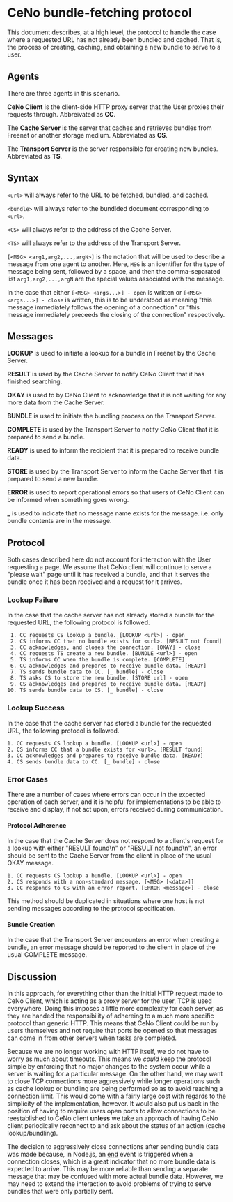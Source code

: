 # CeNo bundle-fetching protocol

This document describes, at a high level, the protocol to handle the case where a requested URL
has not already been bundled and cached.  That is, the process of creating, caching, and obtaining
a new bundle to serve to a user.

## Agents

There are three agents in this scenario.

**CeNo Client** is the client-side HTTP proxy server that the User proxies their requests through. Abbreivated as **CC**.

The **Cache Server** is the server that caches and retrieves bundles from Freenet or another storage medium. Abbreviated as **CS**.

The **Transport Server** is the server responsible for creating new bundles. Abbreviated as **TS**.

## Syntax

`<url>` will always refer to the URL to be fetched, bundled, and cached.

`<bundle>` will always refer to the bundlded document corresponding to `<url>`.

`<CS>` will always refer to the address of the Cache Server.

`<TS>` will always refer to the address of the Transport Server.

`[<MSG> <arg1,arg2,...,argN>]` is the notation that will be used to describe a message from one agent to another. Here,
`MSG` is an identifier for the type of message being sent, followed by a space, and then the comma-separated list
`arg1,arg2,...,argN` are the special values associated with the message.

In the case that either `[<MSG> <args...>] - open` is written or `[<MSG> <args...>] - close` is written, this is to be
understood as meaning "this message immediately follows the opening of a connection" or "this message immediately
preceeds the closing of the connection" respectively.

## Messages

**LOOKUP** is used to initiate a lookup for a bundle in Freenet by the Cache Server.

**RESULT** is used by the Cache Server to notify CeNo Client that it has finished searching.

**OKAY** is used to by CeNo Client to acknowledge that it is not waiting for any more data from the Cache Server.

**BUNDLE** is used to initiate the bundling process on the Transport Server.

**COMPLETE** is used by the Transport Server to notify CeNo Client that it is prepared to send a bundle.

**READY** is used to inform the recipient that it is prepared to receive bundle data.

**STORE** is used by the Transport Server to inform the Cache Server that it is prepared to send a new bundle.

**ERROR** is used to report operational errors so that users of CeNo Client can be informed when something goes wrong.

**_** is used to indicate that no message name exists for the message. i.e. only bundle contents are in the message.

## Protocol

Both cases described here do not account for interaction with the User requesting a page. We assume that CeNo client
will continue to serve a "please wait" page until it has received a bundle, and that it serves the bundle once it has
been received and a request for it arrives.

### Lookup Failure

In the case that the cache server has not already stored a bundle for the requested URL, the following protocol is
followed.

```
 1. CC requests CS lookup a bundle. [LOOKUP <url>] - open
 2. CS informs CC that no bundle exists for <url>. [RESULT not found]
 3. CC acknowledges, and closes the connection. [OKAY] - close
 4. CC requests TS create a new bundle. [BUNDLE <url>] - open
 5. TS informs CC when the bundle is complete. [COMPLETE]
 6. CC acknowledges and prepares to receive bundle data. [READY]
 7. TS sends bundle data to CC. [_ bundle] - close
 8. TS asks CS to store the new bundle. [STORE url] - open
 9. CS acknowledges and prepares to receive bundle data. [READY]
10. TS sends bundle data to CS. [_ bundle] - close
```

### Lookup Success

In the case that the cache server has stored a bundle for the requested URL, the following protocol is followed.

```
1. CC requests CS lookup a bundle. [LOOKUP <url>] - open
2. CS informs CC that a bundle exists for <url>. [RESULT found]
3. CC acknowledges and prepares to receive bundle data. [READY]
4. CS sends bundle data to CC. [_ bundle] - close
```

### Error Cases

There are a number of cases where errors can occur in the expected operation of each server, and it is helpful for implementations to be able to receive and display, if not act upon, errors received during communication.

#### Protocol Adherence

In the case that the Cache Server does not respond to a client's request for a lookup with either "RESULT found\n" or "RESULT not found\n", an error should be sent to the Cache Server from the client in place of the usual OKAY message.

```
1. CC requests CS lookup a bundle. [LOOKUP <url>] - open
2. CS responds with a non-standard message. [<MSG> [<data>]]
3. CC responds to CS with an error report. [ERROR <message>] - close
```

This method should be duplicated in situations where one host is not sending messages according to the protocol specification.

#### Bundle Creation

In the case that the Transport Server encounters an error when creating a bundle, an error message should be reported to the client in place of the usual COMPLETE message.

## Discussion

In this approach, for everything other than the initial HTTP request made to CeNo Client, which is acting as a proxy
server for the user, TCP is used everywhere.  Doing this imposes a little more complexity for each server, as they are
handed the responsibility of adhereing to a much more specific protocol than generic HTTP.  This means that CeNo Client
could be run by users themselves and not require that ports be opened so that messages can come in from other servers
when tasks are completed.

Because we are no longer working with HTTP itself, we do not have to worry as much about timeouts.  This means we
_could_ keep the protocol simple by enforcing that no major changes to the system occur while a server is waiting for a
particular message. On the other hand, we may want to close TCP connections more aggressively while longer operations
such as cache lookup or bundling are being performed so as to avoid reaching a connection limit.  This would come with a
fairly large cost with regards to the simplicity of the implementation, however.  It would also put us back in the
position of having to require users open ports to allow connections to be reestablished to CeNo client **unless** we
take an approach of having CeNo client periodically reconnect to and ask about the status of an action (cache
lookup/bundling).

The decision to aggressively close connections after sending bundle data was made because, in Node.js, an
[end](http://nodejs.org/api/net.html#net_event_end) event is triggered when a connection closes, which is a great
indicator that no more bundle data is expected to arrive. This may be more reliable than sending a separate message that
may be confused with more actual bundle data.  However, we may need to extend the interaction to avoid problems of
trying to serve bundles that were only partially sent.
